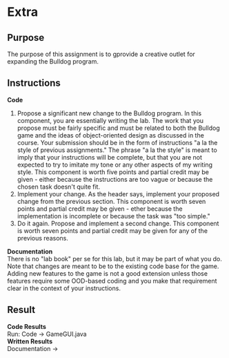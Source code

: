 # Extra

## Purpose 
The purpose of this assignment is to gprovide a creative outlet for expanding the Bulldog program.

## Instructions 
**Code**
1. Propose a significant new change to the Bulldog program. In this component, you are essentially writing the lab. The work that you propose must be fairly specific and must be related to both the Bulldog game and the ideas of object-oriented design as discussed in the course. Your submission should be in the form of instructions "a la the style of previous assignments." The phrase "a la the style" is meant to imply that your instructions will be complete, but that you are not expected to try to imitate my tone or any other aspects of my writing style. This component is worth five points and partial credit may be given - either because the instructions are too vague or because the chosen task doesn't quite fit.
2. Implement your change. As the header says, implement your proposed change from the previous section. This component is worth seven points and partial credit may be given - ether because the implementation is incomplete or because the task was "too simple."
3. Do it again. Propose and implement a second change. This component is worth seven points and partial credit may be given for any of the previous reasons.

**Documentation**  
There is no "lab book" per se for this lab, but it may be part of what you do. Note that changes are meant to be to the existing code base for the game. Adding new features to the game is not a good extension unless those features require some OOD-based coding and you make that requirement clear in the context of your instructions.

## Result
**Code Results**  
Run: Code -> GameGUI.java  
**Written Results**  
Documentation -> 

